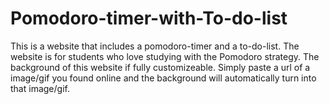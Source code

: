 # Pomodoro-timer-with-To-do-list

This is a website that includes a pomodoro-timer and a to-do-list. The website is for students who love studying with the Pomodoro strategy. The background of this website if fully customizeable. Simply paste a url of a image/gif you found online and the background will automatically turn into that image/gif.

